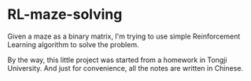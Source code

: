 # RL-maze-solving
Given a maze as a binary matrix, I'm trying to use simple Reinforcement Learning algorithm to solve the problem.

By the way, this little project was started from a homework in Tongji University.
And just for convenience, all the notes are written in Chinese.

